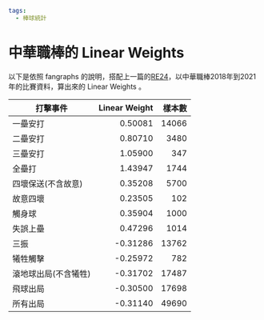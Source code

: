 ```yaml
tags:
  - 棒球統計
```

# 中華職棒的 Linear Weights

以下是依照 fangraphs 的說明，搭配上一篇的[RE24](/articles/run-expectancy.html)，以中華職棒2018年到2021年的比賽資料，算出來的 Linear Weights 。

| 打擊事件 | Linear Weight | 樣本數 |
|---------|---:|---:|
|一壘安打|0.50081|14066|
|二壘安打|0.80710|3480|
|三壘安打|1.05900|347|
|全壘打|1.43947|1744|
|四壞保送(不含故意)|0.35208|5700|
|故意四壞|0.23505|102|
|觸身球|0.35904|1000|
|失誤上壘|0.47296|1014|
|三振|-0.31286|13762|
|犧牲觸擊|-0.25972|782|
|滾地球出局(不含犧牲)|-0.31702|17487|
|飛球出局|-0.30500|17698|
|所有出局|-0.31140|49690|

